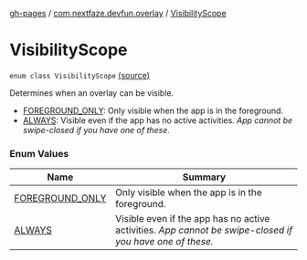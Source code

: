 [gh-pages](../../index.md) / [com.nextfaze.devfun.overlay](../index.md) / [VisibilityScope](./index.md)

# VisibilityScope

`enum class VisibilityScope` [(source)](https://github.com/NextFaze/dev-fun/tree/master/devfun/src/main/java/com/nextfaze/devfun/overlay/OverlayWindow.kt#L52)

Determines when an overlay can be visible.

* [FOREGROUND_ONLY](-f-o-r-e-g-r-o-u-n-d_-o-n-l-y.md): Only visible when the app is in the foreground.
* [ALWAYS](-a-l-w-a-y-s.md): Visible even if the app has no active activities. *App cannot be swipe-closed if you have one of these.*

### Enum Values

| Name | Summary |
|---|---|
| [FOREGROUND_ONLY](-f-o-r-e-g-r-o-u-n-d_-o-n-l-y.md) | Only visible when the app is in the foreground. |
| [ALWAYS](-a-l-w-a-y-s.md) | Visible even if the app has no active activities. *App cannot be swipe-closed if you have one of these.* |
